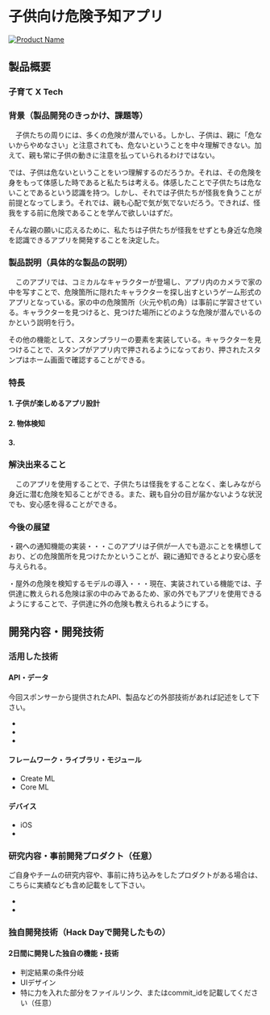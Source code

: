 # 子供向け危険予知アプリ

[![Product Name](image.png)](https://www.youtube.com/watch?v=G5rULR53uMk)

## 製品概要
### 子育て X Tech

### 背景（製品開発のきっかけ、課題等）
　子供たちの周りには、多くの危険が潜んでいる。しかし、子供は、親に「危ないからやめなさい」と注意されても、危ないということを中々理解できない。加えて、親も常に子供の動きに注意を払っていられるわけではない。
 
 では、子供は危ないということをいつ理解するのだろうか。それは、その危険を身をもって体感した時であると私たちは考える。体感したことで子供たちは危ないことであるという認識を持つ。しかし、それでは子供たちが怪我を負うことが前提となってしまう。それでは、親も心配で気が気でないだろう。できれば、怪我をする前に危険であることを学んで欲しいはずだ。
 
 そんな親の願いに応えるために、私たちは子供たちが怪我をせずとも身近な危険を認識できるアプリを開発することを決定した。

### 製品説明（具体的な製品の説明）
　このアプリでは、コミカルなキャラクターが登場し、アプリ内のカメラで家の中を写すことで、危険箇所に隠れたキャラクターを探し出すというゲーム形式のアプリとなっている。家の中の危険箇所（火元や机の角）は事前に学習させている。キャラクターを見つけると、見つけた場所にどのような危険が潜んでいるのかという説明を行う。
 
 その他の機能として、スタンプラリーの要素を実装している。キャラクターを見つけることで、スタンプがアプリ内で押されるようになっており、押されたスタンプはホーム画面で確認することができる。

### 特長

#### 1. 子供が楽しめるアプリ設計

#### 2. 物体検知

#### 3. 

### 解決出来ること
　このアプリを使用することで、子供たちは怪我をすることなく、楽しみながら身近に潜む危険を知ることができる。また、親も自分の目が届かないような状況でも、安心感を得ることができる。

### 今後の展望
・親への通知機能の実装・・・このアプリは子供が一人でも遊ぶことを構想しており、どの危険箇所を見つけたかということが、親に通知できるとより安心感を与えられる。

・屋外の危険を検知するモデルの導入・・・現在、実装されている機能では、子供達に教えられる危険は家の中のみであるため、家の外でもアプリを使用できるようにすることで、子供達に外の危険も教えられるようにする。
　


## 開発内容・開発技術
### 活用した技術
#### API・データ
今回スポンサーから提供されたAPI、製品などの外部技術があれば記述をして下さい。

* 
* 
* 

#### フレームワーク・ライブラリ・モジュール
* Create ML
* Core ML

#### デバイス
* iOS
* 

### 研究内容・事前開発プロダクト（任意）
ご自身やチームの研究内容や、事前に持ち込みをしたプロダクトがある場合は、こちらに実績なども含め記載をして下さい。

* 
* 


### 独自開発技術（Hack Dayで開発したもの）
#### 2日間に開発した独自の機能・技術
* 判定結果の条件分岐
* UIデザイン
* 特に力を入れた部分をファイルリンク、またはcommit_idを記載してください（任意）
